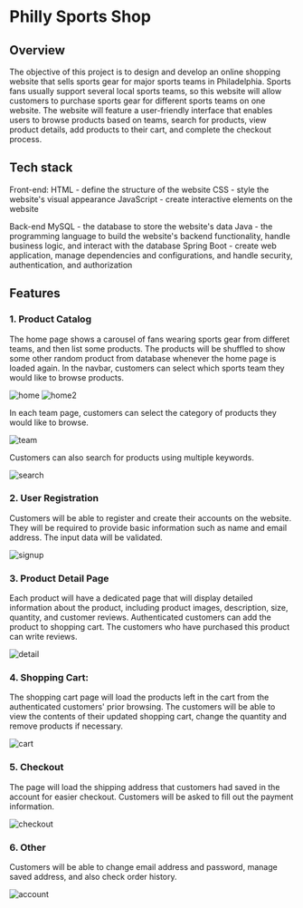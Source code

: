 # Philly Sports Shop

## Overview

The objective of this project is to design and develop an online shopping website that sells sports gear for major sports teams in Philadelphia. 
Sports fans usually support several local sports teams, so this website will allow customers to purchase sports gear for different sports teams on one website. 
The website will feature a user-friendly interface that enables users to browse products based on teams, search for products, view product details, add products to their cart, and complete the checkout process.

## Tech stack

Front-end:
HTML - define the structure of the website
CSS - style the website's visual appearance
JavaScript - create interactive elements on the website

Back-end
MySQL - the database to store the website's data
Java - the programming language to build the website's backend functionality, handle business logic, and interact with the database
Spring Boot - create web application, manage dependencies and configurations, and handle security, authentication, and authorization

## Features
### 1. Product Catalog 

The home page shows a carousel of fans wearing sports gear from differet teams, and then list some products. The products will be shuffled to show some other random product from database whenever the home page is loaded again. In the navbar, customers can select which sports team they would like to browse products. 

![home](./readmeImages/home.png)
![home2](./readmeImages/home2.png)


In each team page, customers can select the category of products they would like to browse.

![team](./readmeImages/team.png)



Customers can also search for products using multiple keywords.

![search](./readmeImages/search.png)

### 2. User Registration 

Customers will be able to register and create their accounts on the website. They will be required to provide basic information such as name and email address. The input data will be validated.

![signup](./readmeImages/signup.png)

### 3. Product Detail Page

Each product will have a dedicated page that will display detailed information about the product, including product images, description, size, quantity, and customer reviews. Authenticated customers can add the product to shopping cart. The customers who have purchased this product can write reviews.

![detail](./readmeImages/detail.png)

### 4. Shopping Cart: 

The shopping cart page will load the products left in the cart from the authenticated customers' prior browsing. The customers will be able to view the contents of their updated shopping cart, change the quantity and remove products if necessary. 

![cart](./readmeImages/cart.png)

### 5. Checkout 

The page will load the shipping address that customers had saved in the account for easier checkout. Customers will be asked to fill out the payment information.

![checkout](./readmeImages/checkout.png)

### 6. Other

Customers will be able to change email address and password, manage saved address, and also check order history.

![account](./readmeImages/account.png)
